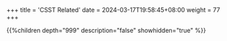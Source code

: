 +++
title = 'CSST Related'
date = 2024-03-17T19:58:45+08:00
weight = 77
+++

{{%children depth="999" description="false" showhidden="true" %}}